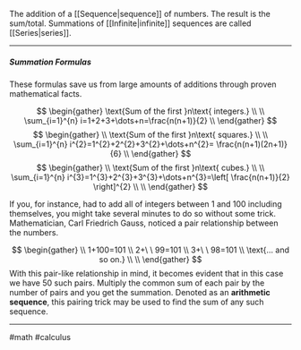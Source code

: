 The addition of a [[Sequence|sequence]] of numbers. The result is the sum/total. Summations of [[Infinite|infinite]] sequences are called [[Series|series]]. 

---
##### Summation Formulas

These formulas save us from large amounts of additions through proven mathematical facts.

$$
\begin{gather} 
\text{Sum of the first }n\text{ integers.} \\ \\
\sum_{i=1}^{n} i=1+2+3+\dots+n=\frac{n(n+1)}{2} \\
\end{gather}
$$
$$
\begin{gather} \\
\text{Sum of the first }n\text{ squares.} \\ \\
\sum_{i=1}^{n} i^{2}=1^{2}+2^{2}+3^{2}+\dots+n^{2}= \frac{n(n+1)(2n+1)}{6} \\
\end{gather}
$$
$$
\begin{gather} \\
\text{Sum of the first }n\text{ cubes.} \\ \\
\sum_{i=1}^{n} i^{3}=1^{3}+2^{3}+3^{3}+\dots+n^{3}=\left[ \frac{n(n+1)}{2} \right]^{2} \\ \\
\end{gather}
$$

If you, for instance, had to add all of integers between 1 and 100 including themselves, you might take several minutes to do so without some trick. Mathematician, Carl Friedrich Gauss, noticed a pair relationship between the numbers.

$$
\begin{gather} \\
1+100=101 \\
2+\ \ 99=101 \\
3+\ \ 98=101 \\
\text{... and so on.} \\ \\
\end{gather}
$$
With this pair-like relationship in mind, it becomes evident that in this case we have 50 such pairs. Multiply the common sum of each pair by the number of pairs and you get the summation. Denoted as an **arithmetic sequence**, this pairing trick may be used to find the sum of any such sequence.

---
#math #calculus 
